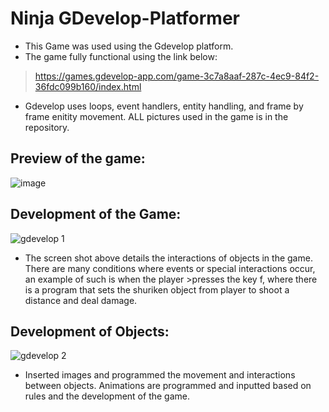 # Ninja GDevelop-Platformer
- This Game was used using the Gdevelop platform.
- The game fully functional using the link below:
> https://games.gdevelop-app.com/game-3c7a8aaf-287c-4ec9-84f2-36fdc099b160/index.html

- Gdevelop uses loops, event handlers, entity handling, and frame by frame enitity movement. ALL pictures used in the game is in the repository.

## Preview of the game:
![image](https://user-images.githubusercontent.com/89112285/138921261-442ed031-0969-4f0a-a734-041afb33286a.png)

## Development of the Game:
![gdevelop 1](https://user-images.githubusercontent.com/89112285/138921530-8abcdad7-93ea-45e6-8055-8e4d6e33509b.PNG)
- The screen shot above details the interactions of objects in the game. There are many conditions where events or special interactions occur, an example of such is when the player >presses the key f, where there is a program that sets the shuriken object from player to shoot a distance and deal damage.

## Development of Objects:
![gdevelop 2](https://user-images.githubusercontent.com/89112285/138921545-380ca25b-3bc7-4658-b650-340b03451115.PNG)
-  Inserted images and programmed the movement and interactions between objects. Animations are programmed and inputted based on rules and the development of the game.



